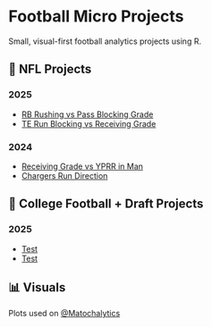 # Football Micro Projects

Small, visual-first football analytics projects using R.

## 📂 NFL Projects
### 2025
- [RB Rushing vs Pass Blocking Grade](nfl/te_blocking_vs_receiving_grade.R)
- [TE Run Blocking vs Receiving Grade](nfl/te_blocking_vs_receiving_grade.R)
### 2024
- [Receiving Grade vs YPRR in Man](nfl/wr_separation_vs_target_share.R)
- [Chargers Run Direction](nfl/wr_separation_vs_target_share.R)

## 📂 College Football + Draft Projects
### 2025
- [Test](college/2024_p5_qbs_epa_vs_ayards.R)
- [Test](college/freshman_rb_performance_trends.R)

## 📊 Visuals
Plots used on [@Matochalytics](https://twitter.com/Matochalytics)